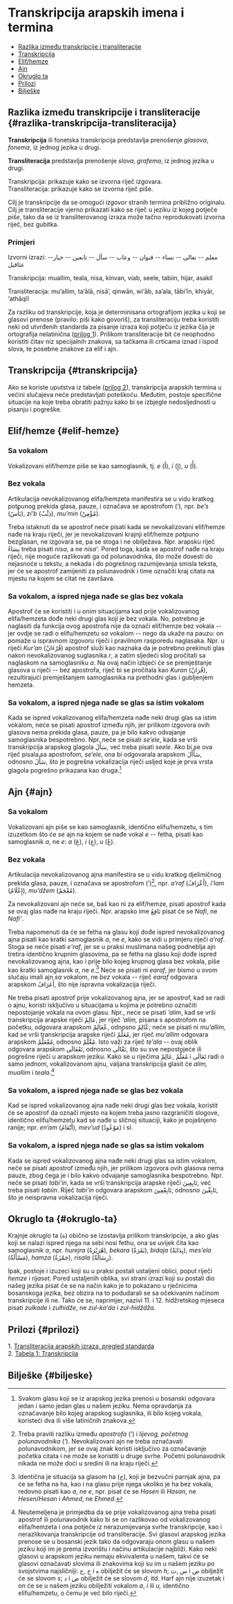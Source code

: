 # Transkripcija arapskih imena i termina

* [Razlika između transkripcije i transliteracije](transkripcija.md#razlika-transkripcija-transliteracija)  
* [Transkripcija](transkripcija.md#transkripcija)  
* [Elif/hemze](transkripcija.md#elif-hemze)  
* [Ajn](transkripcija.md#ajn)  
* [Okruglo ta](transkripcija.md#okruglo-ta)  
* [Prilozi](transkripcija.md#prilozi)  
* [Bilješke](transkripcija.md#biljeske)

## Razlika između transkripcije i transliteracije {#razlika-transkripcija-transliteracija}

**Transkripcija** ili fonetska transkripcija predstavlja prenošenje *glasova*, *fonema*, iz jednog jezika u drugi.

**Transliteracija** predstavlja prenošenje *slova*, *grafema*, iz jednog jezika u drugi.

Transkripcija: prikazuje kako se izvorna riječ izgovara.  
Transliteracija: prikazuje kako se izvorna riječ piše.

Cilj je transkripcije da se omogući *izgovor* stranih termina približno originalu.  
Cilj je transliteracije vjerno prikazati kako se riječ u jeziku iz kojeg potječe *piše*, tako da se iz transliterovanog izraza može tačno reprodukovati izvorna riječ, bez gubitka.

### Primjeri

Izvorni izrazi: معلم -- تعالى -- نساء -- قنوان -- وعاب -- سأل -- تابعين -- خيار-- عثاقيل

Transkripcija: muallim, teala, nisa, kinvan, viab, seele, tabiin, hijar, asakil

Transliteracija: mu‘allim, ta‘ālā, nisā’, qinwān, wi‘āb, sa’ala, tābi‘īn, khiyār, ‘athāqīl

Za razliku od transkripcije, koja je determinisana ortografijom jezika u koji se glasovi prenose (pravilo: piši kako govoriš), za transliteraciju treba koristiti neki od utvrđenih standarda za pisanje izraza koji potječu iz jezika čija je ortografija nelatinična ([prilog 1](https://drive.google.com/open?id=0B0PIwWDfm0ITaVhubGtpR0ZNaUU)). Prilikom transliteracije bit će neophodno koristiti čitav niz specijalnih znakova, sa tačkama ili crticama iznad i ispod slova, te posebne znakove za elif i ajn.

## Transkripcija {#transkripcija}

Ako se koriste uputstva iz tabele ([prilog 2](https://drive.google.com/open?id=0B0PIwWDfm0ITTUNhRWtOZ1Rmemc)), transkripcija arapskih termina u većini slučajeva neće predstavljati poteškoću. Međutim, postoje specifične situacije na koje treba obratiti pažnju kako bi se izbjegle nedosljednosti u pisanju i pogreške.

## Elif/hemze {#elif-hemze}

### Sa vokalom

Vokalizovani elif/hemze piše se kao samoglasnik, tj. *e* (أَ), *i* (إِ), *u* (أُ).

### Bez vokala

Artikulacija nevokalizovanog elifa/hemzeta manifestira se u vidu kratkog potpunog prekida glasa, pauze, i označava se apostrofom (’), npr. *be’s* (بَأْسٌ), *zi’b* (ذِئْبٌ), *mu’min* (مُؤْمِنٌ).

Treba istaknuti da se apostrof neće pisati kada se nevokalizovani elif/hemze nađe na kraju riječi, jer je nevokalizovani krajnji elif/hemze potpuno bezglasan, ne izgovara se, pa se stoga i ne obilježava. Npr. arapsku riječ نِسَاءٌ treba pisati *nisa*, a ne *nisa’*. Pored toga, kada se apostrof nađe na kraju riječi, nije moguće razlikovati ga od polunavodnika, što može dovesti do nejasnoće u tekstu, a nekada i do pogrešnog razumijevanja smisla teksta, jer će se apostrof zamijeniti za polunavodnik i time označiti kraj citata na mjestu na kojem se citat ne završava.

### Sa vokalom, a ispred njega nađe se glas bez vokala

Apostrof će se koristiti i u onim situacijama kad prije vokalizovanog elifa/hemzeta dođe neki drugi glas koji je bez vokala. No, potrebno je naglasiti da funkcija ovog apostrofa nije da označi elif/hemze bez vokala -- jer ovdje se radi o elifu/hemzetu *sa* vokalom -- nego da ukaže na pauzu: on pomaže u ispravnom izgovoru riječi i pravilnom rasporedu naglasaka. Npr. u riječi *Kur’an* (قُرْءَانٌ) apostrof služi kao naznaka da je potrebno prekinuti glas nakon nevokalizovanog suglasnika *r*, a zatim sljedeći slog pročitati sa naglaskom na samoglasniku *a*. Na ovaj način izbjeći će se premještanje glasova u riječi -- bez apostrofa, riječ bi se pročitala kao *Kuran* (قُرَانٌ), rezultirajući premještanjem samoglasnika na prethodni glas i gubljenjem hemzeta.

### Sa vokalom, a ispred njega nađe se glas sa istim vokalom

Kada se ispred vokalizovanog elifa/hemzeta nađe neki drugi glas sa istim vokalom, neće se pisati apostrof između njih, jer prilikom izgovora ovih glasova nema prekida glasa, pauze, pa je bilo kakvo odvajanje samoglasnika bespotrebno. Npr. neće se pisati *se’ele*, kada se vrši transkripcija arapskog glagola سَأَلَ, već treba pisati *seele*. Ako bi se ova riječ pisala sa apostrofom, *se’ele,* ona bi odgovarala arapskom سَأْأَلَ, odnosno سَأَّلَ, što je pogrešna vokalizacija riječi usljed koje je prva vrsta glagola pogrešno prikazana kao druga.[^1]

## Ajn {#ajn}

### Sa vokalom

Vokalizovani ajn piše se kao samoglasnik, identično elifu/hemzetu, s tim izuzetkom što će se ajn na kojem se nađe vokal *e* -- fetha, pisati kao samoglasnik *a*, ne *e*: *a* (عَ), *i* (عِ), *u* (عُ).

### Bez vokala

Artikulacija nevokalizovanog ajna manifestira se u vidu kratkog djelimičnog prekida glasa, pauze, i označava se apostrofom (’)[^2], npr. *a’raf* (أَعْرَافُ), *i’lam* (إِعْلَامٌ), *mu’džem* (مُعْجَمٌ).

Za nevokalizovani ajn neće se, baš kao ni za elif/hemze, pisati apostrof kada se ovaj glas nađe na kraju riječi. Npr. arapsko ime نَافِعُ pisat će se *Nafi*, ne *Nafi’*.

Treba napomenuti da će se fetha na glasu koji dođe ispred nevokalizovanog ajna pisati kao kratki samoglasnik *a*, ne *e*, kako se vidi u primjeru riječi *a’raf*. Stoga se neće pisati *e'raf*, jer se u praksi muslimana našeg podneblja ajn tretira identično krupnim glasovima, pa se fetha na glasu koji dođe ispred nevokalizovanog ajna, kao i prije bilo kojeg krupnog glasa bez vokala, piše kao kratki samoglasnik *a*, ne *e*.[^3] Neće se pisati ni *earaf*, jer bismo u ovom slučaju imali ajn *sa* vokalom, ne *bez* vokala -- riječ *earaf* odgovara arapskom أَعَرَافُ, što nije ispravna vokalizacija riječi.

Ne treba pisati apostrof prije vokalizovanog ajna, jer se apostrof, kad se radi o ajnu, koristi isključivo u situacijama u kojima je potrebno označiti nepostojanje vokala na ovom glasu. Npr., neće se pisati *’alim*, kad se vrši transkripcija arapske riječi عَالِمٌ, jer riječ *’alim,* pisana s apostrofom na početku, odgovara arapskom عْعَالِمٌ, odnosno عَّالِمٌ; neće se pisati ni *mu’allim,* kad se vrši transkripcija arapske riječi مُعَلِّمٌ, jer riječ *mu’allim* odgovara arapskom مُعْعَلِّمٌ, odnosno مُعَّلِّمٌ. Isto važi za riječ *te’ala* -- ovaj oblik odgovara arapskom تَعْعَالَى, odnosno تَعَّالَى, što su sve nepostojeće ili pogrešne riječi u arapskom jeziku. Kako se u riječima مُعَلِّمٌ ,عَالِمٌ i تَعَالَى radi o samo jednom, vokalizovanom ajnu, valjana transkripcija glasit će *alim, muallim* i *teala*.[^4]

### Sa vokalom, a ispred njega nađe se glas bez vokala

Kad se ispred vokalizovanog ajna nađe neki drugi glas bez vokala, koristit će se apostrof da označi mjesto na kojem treba jasno razgraničiti slogove, identično elifu/hemzetu kad se nađe u sličnoj situaciji, kako je pojašnjeno ranije; npr. *en’am* (أَنْعَامُ), *mev’ud* (مَوْعُودٌ) i sl.

### Sa vokalom, a ispred njega nađe se glas sa istim vokalom

Kada se ispred vokalizovanog ajna nađe neki drugi glas sa istim vokalom, neće se pisati apostrof između njih, jer prilikom izgovora ovih glasova nema pauze, zbog čega je i bilo kakvo odvajanje samoglasnika bespotrebno. Npr. neće se pisati *tabi’in*, kada se vrši transkripcija arapske riječi تَابِعِينَ, već treba pisati *tabiin*. Riječ *tabi’in* odgovara arapskom تَابِعْعِينَ, odnosno تَابِعِّينَ, što je neispravna vokalizacija riječi.

## Okruglo ta {#okruglo-ta}

Krajnje okruglo ta (ة) obično se izostavlja prilikom transkripcije, a ako glas koji se nalazi ispred njega na sebi nosi fethu, ona se uvijek čita kao samoglasnik *a*, npr. *hurejra* (هُرَيْرَةٌ), *bekara* (بَقَرَةٌ), *bidaja* (بِدَايَةٌ), *mes’ela* (مَسْأَلَةٌ), *hamza* (حَمْزَةُ), *risala* (رِسَالَةٌ).

Ipak, postoje i izuzeci koji su u praksi postali ustaljeni oblici, poput riječi *hemze* i *rijaset*. Pored ustaljenih oblika, svi strani izrazi koji su postali dio našeg jezika pisat će se na način kako je to pokazano u rječnicima bosanskoga jezika, bez obzira na to podudarali se sa očekivanim načinom transkripcije ili ne. Tako će se, naprimjer, nazivi 11. i 12. hidžretskog mjeseca pisati *zulkade* i *zulhidže*, ne *zul-ka’da* i *zul-hidždža*.

## Prilozi {#prilozi}

1\. [Transliteracija arapskih izraza, pregled standarda](https://drive.google.com/open?id=0B0PIwWDfm0ITaVhubGtpR0ZNaUU)  
2\. [Tabela 1: Transkripcija](https://drive.google.com/open?id=0B0PIwWDfm0ITTUNhRWtOZ1Rmemc)

## Bilješke {#biljeske}

[^1]: Svakom glasu koji se iz arapskog jezika prenosi u bosanski odgovara jedan i samo jedan glas u našem jeziku. Nema opravdanja za označavanje bilo kojeg arapskog suglasnika, ili bilo kojeg vokala, koristeći dva ili više latiničnih znakova.

[^2]: Treba praviti razliku između *apostrofa* (’) i *lijevog, početnog polunavodnika* (‘). Nevokalizovani ajn ne treba označavati polunavodnikom, jer se ovaj znak koristi isključivo za označavanje početka citata i ne može se koristiti u druge svrhe. Početni polunavodnik nikada ne može doći u sredini ili na kraju riječi.

[^3]: Identična je situacija sa glasom ha (ح), koji je bezvučni parnjak ajna, pa će se fetha na ha, kao i na glasu prije njega ukoliko je ha bez vokala, redovno pisati kao *a*, ne *e*, npr. pisat će se *Hasen* ili *Hasan*, ne *Hesen*/*Hesan* i *Ahmed*, ne *Ehmed*.

[^4]: Neutemeljena je primjedba da se prije vokalizovanog ajna treba pisati apostrof ili polunavodnik kako bi se on razlikovao od vokalizovanog elifa/hemzeta i ona potječe iz nerazumijevanja svrhe transkripcije, kao i nerazlikovanja transkripcije od transliteracije. Svi glasovi arapskog jezika prenose se u bosanski jezik tako da odgovaraju onom glasu u našem jeziku koji im je prema izvorištu i načinu artikulacije najbliži. Kako neki glasovi u arapskom jeziku nemaju ekvivalenta u našem, takvi će se glasovi označavati slovima ili znakovima koji su im u našem jeziku po svojstvima najsličniji: خ ,ح i ه obilježit će se slovom *h*; س ,ث i ص obilježit će se slovom *s*; د i ض obilježit će se slovom *d*, itd. Harf ajn nije izuzetak i on će se u našem jeziku obilježiti vokalom *a*, *i* ili *u,* identično elifu/hemzetu, o čemu je već bilo riječi.


